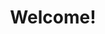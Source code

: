---
title: Welcome!
publish: true
slug: /index
template: index
options:
  sidebar: true
  type: list
  showIndices: true
  sidebarText: 
  sidebarElements:
    sidebarText: >
      Hey there, people. My name is Jörn. I'm a dad, an artist, a programmer, a RPG fan, a coffee afficionado, and a couple of descriptive nouns in a trenchcoat.  
        
      🐔 [@JoernDraws](https://twitter.com/joerndraws)  
      <br>
      🎨: [joern.art](https://joern.art)
search: /
---